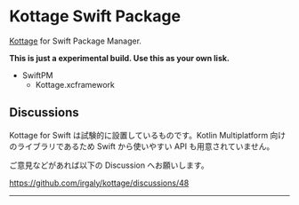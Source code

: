# Kottage Swift Package

[Kottage](https://github.com/irgaly/kottage) for Swift Package Manager.

**This is just a experimental build. Use this as your own lisk.**

* SwiftPM
  * Kottage.xcframework

## Discussions

Kottage for Swift は試験的に設置しているものです。Kotlin Multiplatform 向けのライブラリであるため Swift から使いやすい API も用意されていません。

ご意見などがあれば以下の Discussion へお願いします。

https://github.com/irgaly/kottage/discussions/48

---
